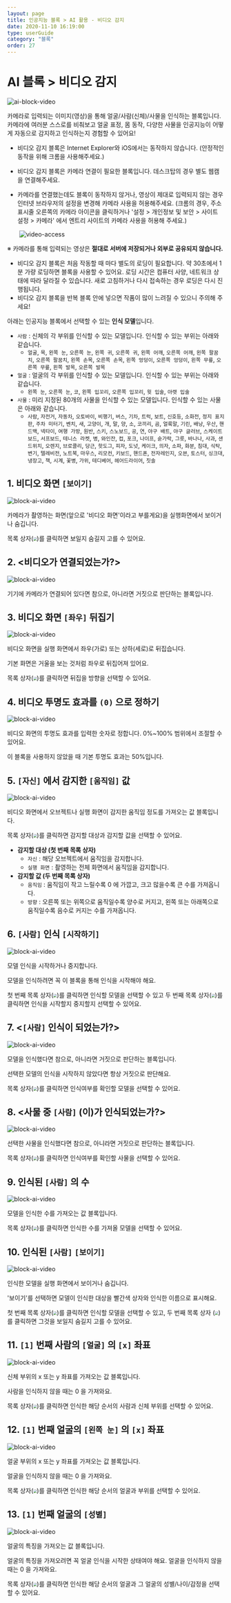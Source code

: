 ```yaml
---
layout: page
title: 인공지능 블록 > AI 활용 - 비디오 감지
date: 2020-11-10 16:19:00
type: userGuide
category: "블록"
order: 27
---
```


# AI 블록 > 비디오 감지

![ai-block-video](images/window/ai-block-video.png)

카메라로 입력되는 이미지(영상)을 통해 얼굴/사람(신체)/사물을 인식하는 블록입니다. 카메라에 여러분 스스로를 비춰보고 얼굴 표정, 몸 동작, 다양한 사물을 인공지능이 어떻게 자동으로 감지하고 인식하는지 경험할 수 있어요!
+ 비디오 감지 블록은 Internet Explorer와 iOS에서는 동작하지 않습니다.
(안정적인 동작을 위해 크롬을 사용해주세요.)
+ 비디오 감지 블록은 카메라 연결이 필요한 블록입니다. 데스크탑의 경우 별도 웹캠을 연결해주세요.
+ 카메라를 연결했는데도 블록이 동작하지 않거나, 영상이 제대로 입력되지 않는 경우 인터넷 브라우저의 설정을 변경해 카메라 사용을 허용해주세요.
(크롬의 경우, 주소 표시줄 오른쪽의 카메라 아이콘을 클릭하거나 '설정 > 개인정보 및 보안 > 사이트 설정 > 카메라' 에서 엔트리 사이트의 카메라 사용을 허용해 주세요.)

  ​                                                      ![video-access](images/window/video-access.png)

※ 카메라를 통해 입력되는 영상은 **절대로 서버에 저장되거나 외부로 공유되지 않습니다.**
+ 비디오 감지 블록은 처음 작동할 때 마다 별도의 로딩이 필요합니다. 약 30초에서 1분 가량 로딩하면 블록을 사용할 수 있어요. 로딩 시간은 컴퓨터 사양, 네트워크 상태에 따라 달라질 수 있습니다. 새로 고침하거나 다시 접속하는 경우 로딩은 다시 진행됩니다.
+ 비디오 감지 블록을 반복 블록 안에 넣으면 작품이 많이 느려질 수 있으니 주의해 주세요!

아래는 인공지능 블록에서 선택할 수 있는 **인식 모델**입니다.
+ `사람` : 신체의 각 부위를 인식할 수 있는 모델입니다. 인식할 수 있는 부위는 아래와 같습니다.
  + `얼굴`, `목`, `왼쪽 눈`, `오른쪽 눈`, `왼쪽 귀`, `오른쪽 귀`, `왼쪽 어깨`, `오른쪽 어깨`, `왼쪽 팔꿈치`, `오른쪽 팔꿈치`, `왼쪽 손목`, `오른쪽 손목`, `왼쪽 엉덩이`, `오른쪽 엉덩이`, `왼쪽 무릎`, `오른쪽 무릎`, `왼쪽 발목`, `오른쪽 발목`
+ `얼굴` : 얼굴의 각 부위를 인식할 수 있는 모델입니다. 인식할 수 있는 부위는 아래와 같습니다.
  + `왼쪽 눈`, `오른쪽 눈`, `코`, `왼쪽 입꼬리`, `오른쪽 입꼬리`, `윗 입술`, `아랫 입술`
+ `사물` : 미리 지정된 80개의 사물을 인식할 수 있는 모델입니다. 인식할 수 있는 사물은 아래와 같습니다.
  + `사람`, `자전거`, `자동차`, `오토바이`, `비행기`, `버스`, `기차`, `트럭`, `보트`, `신호등`, `소화전`, `정지 표지판`, `주차 미터기`, `벤치`, `새`, `고양이`, `개`, `말`, `양`, `소`, `코끼리`, `곰`, `얼룩말`, `기린`, `배낭`, `우산`, `핸드백`, `넥타이`, `여행 가방`, `원반`, `스키`, `스노보드`, `공`, `연`, `야구 배트`, `야구 글러브`, `스케이트보드`, `서프보드`, `테니스 라켓`, `병`, `와인잔`, `컵`, `포크`, `나이프`, `숟가락`, `그릇`, `바나나`, `사과`, `샌드위치`, `오렌지`, `브로콜리`, `당근`, `핫도그`, `피자`, `도넛`, `케이크`, `의자`, `소파`, `화분`, `침대`, `식탁`, `변기`, `텔레비전`, `노트북`, `마우스`, `리모컨`, `키보드`, `핸드폰`, `전자레인지`, `오븐`, `토스터`, `싱크대`, `냉장고`, `책`, `시계`, `꽃병`, `가위`, `테디베어`, `헤어드라이어`, `칫솔`

## 1. 비디오 화면 `[보이기]`

![block-ai-video](images/block-ai-video-01.png)

카메라가 촬영하는 화면(앞으로 '비디오 화면'이라고 부를게요)을 실행화면에서 보이거나 숨깁니다.

목록 상자(<img src="images/icon/dropdown-ai.png" style="zoom:50%;" />)를 클릭하면 보일지 숨길지 고를 수 있어요.

## 2. <비디오가 연결되었는가?>

![block-ai-video](images/block-ai-video-02.png)

기기에 카메라가 연결되어 있다면 참으로, 아니라면 거짓으로 판단하는 블록입니다.

## 3. 비디오 화면 `[좌우]` 뒤집기

![block-ai-video](images/block-ai-video-03.png)

비디오 화면을 실행 화면에서 좌우(가로) 또는 상하(세로)로 뒤집습니다.

기본 화면은 거울을 보는 것처럼 좌우로 뒤집어져 있어요.

목록 상자(<img src="images/icon/dropdown-ai.png" style="zoom:50%;" />)를 클릭하면 뒤집을 방향을 선택할 수 있어요.

## 4. 비디오 투명도 효과를 `(0)` 으로 정하기

![block-ai-video](images/block-ai-video-04.png)

비디오 화면의 투명도 효과를 입력한 숫자로 정합니다. 0%~100% 범위에서 조절할 수 있어요.

이 블록을 사용하지 않았을 때 기본 투명도 효과는 50%입니다.

## 5. `[자신]` 에서 감지한 `[움직임]` 값

![block-ai-video](images/block-ai-video-05.png)

비디오 화면에서 오브젝트나 실행 화면이 감지한 움직임 정도를 가져오는 값 블록입니다.

목록 상자(<img src="images/icon/dropdown-ai.png" style="zoom:50%;" />)를 클릭하면 감지할 대상과 감지할 값을 선택할 수 있어요.
+ **감지할 대상 (첫 번째 목록 상자)**
  + `자신`  : 해당 오브젝트에서 움직임을 감지합니다.  
  + `실행 화면` : 촬영하는 전체 화면에서 움직임을 감지합니다.
+ **감지할 값 (두 번째 목록 상자)**
  + `움직임` : 움직임이 작고 느릴수록 0 에 가깝고, 크고 많을수록 큰 수를 가져옵니다.
  + `방향` : 오른쪽 또는 위쪽으로 움직일수록 양수로 커지고, 왼쪽 또는 아래쪽으로 움직일수록 음수로 커지는 수를 가져옵니다.

## 6. `[사람]` 인식 `[시작하기]`

![block-ai-video](images/block-ai-video-06.png)

모델 인식을 시작하거나 중지합니다.

모델을 인식하려면 꼭 이 블록을 통해 인식을 시작해야 해요.

첫 번째 목록 상자(<img src="images/icon/dropdown-ai.png" style="zoom:50%;" />)를 클릭하면 인식할 모델을 선택할 수 있고 두 번째 목록 상자(<img src="images/icon/dropdown-ai.png" style="zoom:50%;" />)를 클릭하면 인식을 시작할지 중지할지 선택할 수 있어요.

## 7. <`[사람]` 인식이 되었는가?>

![block-ai-video](images/block-ai-video-07.png)

모델을 인식했다면 참으로, 아니라면 거짓으로 판단하는 블록입니다.

선택한 모델의 인식을 시작하지 않았다면 항상 거짓으로 판단해요.

목록 상자(<img src="images/icon/dropdown-ai.png" style="zoom:50%;" />)를 클릭하면 인식여부를 확인할 모델을 선택할 수 있어요.

## 8. <사물 중 `[사람]` (이)가 인식되었는가?>

![block-ai-video](images/block-ai-video-08.png)

선택한 사물을 인식했다면 참으로, 아니라면 거짓으로 판단하는 블록입니다.

목록 상자(<img src="images/icon/dropdown-ai.png" style="zoom:50%;" />)를 클릭하면 인식여부를 확인할 사물을 선택할 수 있어요.

## 9. 인식된 `[사람]` 의 수

![block-ai-video](images/block-ai-video-09.png)

모델을 인식한 수를 가져오는 값 블록입니다.

목록 상자(<img src="images/icon/dropdown-ai.png" style="zoom:50%;" />)를 클릭하면 인식한 수를 가져올 모델을 선택할 수 있어요.

## 10. 인식된 `[사람]` `[보이기]`

![block-ai-video](images/block-ai-video-10.png)

인식한 모델을 실행 화면에서 보이거나 숨깁니다.

'보이기'를 선택하면 모델이 인식한 대상을 빨간색 상자와 인식한 이름으로 표시해요.

첫 번째 목록 상자(<img src="images/icon/dropdown-ai.png" style="zoom:50%;" />)를 클릭하면 인식할 모델을 선택할 수 있고, 두 번째 목록 상자 (<img src="images/icon/dropdown-ai.png" style="zoom:50%;" />)를 클릭하면 그것을 보일지 숨길지 고를 수 있어요.

## 11. `[1]` 번째 사람의 `[얼굴]` 의 `[x]` 좌표

![block-ai-video](images/block-ai-video-11.png)

신체 부위의 x 또는 y 좌표를 가져오는 값 블록입니다.

사람을 인식하지 않을 때는 0 을 가져와요.

목록 상자(<img src="images/icon/dropdown-ai.png" style="zoom:50%;" />)를 클릭하면 인식한 해당 순서의 사람과 신체 부위를 선택할 수 있어요.

## 12. `[1]` 번째 얼굴의 `[왼쪽 눈]` 의 `[x]` 좌표

![block-ai-video](images/block-ai-video-12.png)

얼굴 부위의 x 또는 y 좌표를 가져오는 값 블록입니다.

얼굴을 인식하지 않을 때는 0 을 가져와요.

목록 상자(<img src="images/icon/dropdown-ai.png" style="zoom:50%;" />)를 클릭하면 인식한 해당 순서의 얼굴과 부위를 선택할 수 있어요.

## 13. `[1]` 번째 얼굴의 `[성별]`

![block-ai-video](images/block-ai-video-13.png)

얼굴의 특징을 가져오는 값 블록입니다.

얼굴의 특징을 가져오려면 꼭 얼굴 인식을 시작한 상태여야 해요. 얼굴을 인식하지 않을 때는 0 을 가져와요.

목록 상자(<img src="images/icon/dropdown-ai.png" style="zoom:50%;" />)를 클릭하면 인식한 해당 순서의 얼굴과 그 얼굴의 성별/나이/감정을 선택할 수 있어요.
